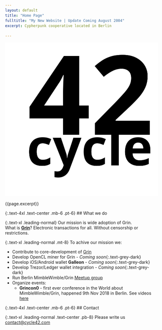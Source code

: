 ```yaml
---
layout: default
title: "Home Page"
fulltitle: "My New Website | Update Coming August 2004" 
excerpt: Cypherpunk cooperative located in Berlin

---
```

<!-- fulltitle: This overrides the default page title, which is "{{page.tite}} | {{site.title}}" -->
<!-- excerpt: If this isn't set, it'll pull your {{site.tagline}} for meta description-->


<section class="container mx-auto">
  <div class="flex flex-col sm:flex-row h-screen justify-center">
    <div class="w-full sm:w-1/2 flex justify-center sm:items-center sm:h-full">
      <img id="hero-logo" class="w-48 h-48 mr-0 block sm:mr-4" src="img/Cycle42.svg" />
    </div>
    <div class="w-5/6 sm:w-1/3 h-48 mx-auto flex mt-8 sm:mt-0 sm:justify-center flex-col text-center sm:text-left sm:pl-4 sm:items-center sm:h-full">
      <p class="text-3xl mt-2 leading-normal">{{page.excerpt}}</p>
    </div>
    <a id="landing-chevron" class="fas fa-chevron-down block absolute pin-b pin-x w-8 text-grey-light text-align text-4xl mx-auto mb-4 no-underline" href="#whatwedo"></a>
  </div>
</section>
<div id="whatwedo" class="-mt-24 mb-24"></div>
<section class="container mx-auto px-8 sm:px-8 md:w-2/3" markdown="1">
{:.text-4xl .text-center .mb-6 .pt-6}
## What we do

{:.text-xl .leading-normal}
Our mission is wide adoption of Grin.   
What is **[Grin](http://grin-tech.org/)**? Electronic transactions for all. Without censorship or restrictions. 

{:.text-xl .leading-normal .mt-8}
To achive our mission we: 
* Contribute to core-development of [Grin](https://github.com/mimblewimble/grin/)
* Develop OpenCL miner for Grin - *Coming soon*{:.text-grey-dark}
* Develop iOS/Android wallet **Galleon** - *Coming soon*{:.text-grey-dark}
* Develop Trezor/Ledger wallet integration - *Coming soon*{:.text-grey-dark}
* Run Berlin MimbleWimble/Grin [Meetup group](https://www.meetup.com/MimbleWimble-Grin-Berlin/)
* Organize events:
	* **Grincon0** - first ever conference in the World about MimbleWimble/Grin, happened 9th Nov 2018 in Berlin. See videos [here](https://grincon.info/) 

</section>
<div id="contact" class="-mt-24 mb-24"></div>
<section class="container mx-auto px-8 sm:px-8 md:w-2/3" markdown="1">
{:.text-4xl .text-center .mb-6 .pt-6}
## Contact 

{:.text-xl .leading-normal .text-center .pb-8}
Please write us [contact@cycle42.com](mailto:contact@cycle42.com)
</section>
